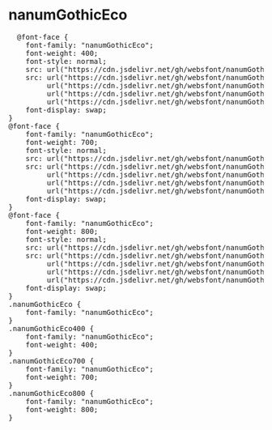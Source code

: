 # nanumGothicEco

<pre>
  @font-face {
    font-family: "nanumGothicEco";
    font-weight: 400;
    font-style: normal;
    src: url("https://cdn.jsdelivr.net/gh/websfont/nanumGothicEco/nanumGothicEco-Regular.eot");
    src: url("https://cdn.jsdelivr.net/gh/websfont/nanumGothicEco/nanumGothicEco-Regular.eot?#iefix") format("embedded-opentype"),
         url("https://cdn.jsdelivr.net/gh/websfont/nanumGothicEco/nanumGothicEco-Regular.woff2") format("woff2"),
         url("https://cdn.jsdelivr.net/gh/websfont/nanumGothicEco/nanumGothicEco-Regular.woff") format("woff"),
         url("https://cdn.jsdelivr.net/gh/websfont/nanumGothicEco/nanumGothicEco-Regular.ttf") format("truetype");
    font-display: swap;
}
@font-face {
    font-family: "nanumGothicEco";
    font-weight: 700;
    font-style: normal;
    src: url("https://cdn.jsdelivr.net/gh/websfont/nanumGothicEco/nanumGothicEco-Bold.eot");
    src: url("https://cdn.jsdelivr.net/gh/websfont/nanumGothicEco/nanumGothicEco-Bold.eot?#iefix") format("embedded-opentype"),
         url("https://cdn.jsdelivr.net/gh/websfont/nanumGothicEco/nanumGothicEco-Bold.woff2") format("woff2"),
         url("https://cdn.jsdelivr.net/gh/websfont/nanumGothicEco/nanumGothicEco-Bold.woff") format("woff"),
         url("https://cdn.jsdelivr.net/gh/websfont/nanumGothicEco/nanumGothicEco-Bold.ttf") format("truetype");
    font-display: swap;
}
@font-face {
    font-family: "nanumGothicEco";
    font-weight: 800;
    font-style: normal;
    src: url("https://cdn.jsdelivr.net/gh/websfont/nanumGothicEco/nanumGothicEco-ExtraBold.eot");
    src: url("https://cdn.jsdelivr.net/gh/websfont/nanumGothicEco/nanumGothicEco-ExtraBold.eot?#iefix") format("embedded-opentype"),
         url("https://cdn.jsdelivr.net/gh/websfont/nanumGothicEco/nanumGothicEco-ExtraBold.woff2") format("woff2"),
         url("https://cdn.jsdelivr.net/gh/websfont/nanumGothicEco/nanumGothicEco-ExtraBold.woff") format("woff"),
         url("https://cdn.jsdelivr.net/gh/websfont/nanumGothicEco/nanumGothicEco-ExtraBold.ttf") format("truetype");
    font-display: swap;
}
.nanumGothicEco {
    font-family: "nanumGothicEco";
}
.nanumGothicEco400 {
    font-family: "nanumGothicEco";
    font-weight: 400;
}
.nanumGothicEco700 {
    font-family: "nanumGothicEco";
    font-weight: 700;
}
.nanumGothicEco800 {
    font-family: "nanumGothicEco";
    font-weight: 800;
}
</pre>
